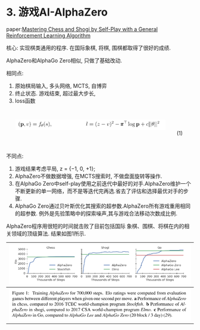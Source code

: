 # 3. 游戏AI-AlphaZero

paper:[Mastering Chess and Shogi by Self-Play with a General Reinforcement Learning Algorithm](https://arxiv.org/pdf/1712.01815.pdf)

核心: 实现棋类通用的程序. 在国际象棋, 将棋, 围棋都取得了很好的成绩.

AlphaZero和AlphaGo Zero相似, 只做了基础改动.

相同点:

1. 原始棋局输入, 多头网络, MCTS, 自博弈
2. 终止状态. 游戏结束, 超过最大步长, 
3. loss函数

<div style="width: 100%; height:100px; line-height:100px; text-align: center; ">
<div style="float: right; width:15%; height:100%; ">
<p>(1)</p>
</div>
<div style="float: right; width:80%; height:100%; ">
<img src="img/2021_01_17_16_29_49.png">
</div>
</div>

不同点:

1. 游戏结果考虑平局, z = {−1, 0, +1};
2. AlphaZero不做数据增强, 在MCTS搜索时, 不做盘面旋转等操作.
3. 在AlphaGo Zero中self-play使用之前迭代中最好的对手.AlphaZero维护一个不断更新的单一网络，而不是等迭代完再选.省去了评估和选择最优对手的步骤.
4. AlphaGo Zero通过贝叶斯优化其搜索的超参数.AlphaZero所有游戏重用相同的超参数. 例外是先验策略中的探索噪声,其与游戏合法移动次数成比例.

AlphaZero程序用很短的时间就击败了目前包括国际
象棋、围棋、将棋在内的相关领域的顶级算法. 结果如图1所示.

|<img src="img/2021_01_17_16_45_40.png">|
|:-:|
|<img src="img/2021_01_17_16_46_35.png">|
